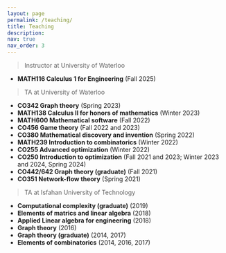 ```yaml
---
layout: page
permalink: /teaching/
title: Teaching
description:
nav: true
nav_order: 3
---
```


> Instructor at University of Waterloo

* <b>MATH116 Calculus 1 for Engineering</b> (Fall 2025)

> TA at University of Waterloo

* <b>CO342 Graph theory</b> (Spring 2023)
* <b>MATH138 Calculus II for honors of mathematics</b> (Winter 2023)
* <b>MATH600 Mathematical software</b> (Fall 2022)
* <b>CO456 Game theory</b> (Fall 2022 and 2023)
* <b>CO380 Mathematical discovery and invention</b> (Spring 2022)
* <b>MATH239 Introduction to combinatorics</b> (Winter 2022)
* <b>CO255 Advanced optimization</b> (Winter 2022)
* <b>CO250 Introduction to optimization</b> (Fall 2021 and 2023; Winter 2023 and 2024, Spring 2024)
* <b>CO442/642 Graph theory (graduate)</b> (Fall 2021)
* <b>CO351 Network-flow theory</b> (Spring 2021)


    

> TA at Isfahan University of Technology

* <b>Computational complexity (graduate)</b> (2019)
* <b>Elements of matrics and linear algebra</b> (2018)
* <b>Applied Linear algebra for engineering</b> (2018)
* <b>Graph theory</b> (2016)
* <b>Graph theory (graduate)</b> (2014, 2017)
* <b>Elements of combinatorics</b> (2014, 2016, 2017)
